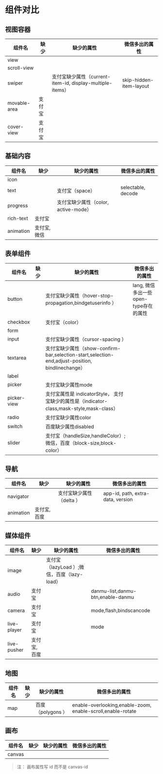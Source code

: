 
# 组件对比

## 视图容器


| 组件名     |    缺少                        |缺少的属性                        |微信多出的属性|
| -------- | ----------------------------------|-------------- |------|
| view  |                           |||
| scroll-view     |                          |||
| swiper | |支付宝缺少属性（current-item-id, display-multiple-items）| skip-hidden-item-layout	|
|movable-area|支付宝|||
|cover-view|支付宝||||


## 基础内容


| 组件名     |    缺少                        |缺少的属性                        |微信多出的属性|
| -------- | ----------------------------------|-------------- |------|
| icon  |                           |||
| text     |                           |支付宝（space）|selectable, decode|
| progress |  |支付宝缺少属性（color, active-mode）|	|
|rich-text|支付宝|||
|animation|支付宝, 微信||||

## 表单组件

| 组件名     |    缺少                        |缺少的属性                        |微信多出的属性|
| -------- | ----------------------------------|-------------- |------|
| button  |                           |支付宝缺少属性（hover-stop-propagation,bindgetuserinfo ）|lang,  微信多出一些open-type存在的属性|
| checkbox     |                           |支付宝（color）||
| form |  ||	|
|input||支付宝缺少属性（cursor-spacing ）||
|textarea||支付宝缺少属性（show-confirm-bar,selection-start,selection-end,adjust-position, bindlinechange）|||
|label|||||
|picker||支付宝缺少属性mode |||
|picker-view||支付宝属性是 indicatorStyle， 支付宝缺少的属性是（indicator-class,mask-style,mask-class） |||
|radio||支付宝缺少属性color |||
|switch||百度缺少属性disabled |||
|slider||支付宝（handleSize,handleColor）;微信，百度（block-size,block-color）|

## 导航

| 组件名     |    缺少                        |缺少的属性                        |微信多出的属性|
| -------- | ----------------------------------|-------------- |------|
| navigator  |                           |支付宝缺少属性（delta ）|app-id, path, extra-data, version|
|animation|支付宝, 百度||||

## 媒体组件

| 组件名     |    缺少                        |缺少的属性                        |微信多出的属性|
| -------- | ----------------------------------|-------------- |------|
| image  |                          |支付宝（lazyLoad ）;微信，百度（lazy-load） ||
|audio|支付宝||danmu-list,danmu-btn,enable-danmu|
|camera|支付宝||mode,flash,bindscancode|
|live-player|支付宝||mode|
|live-pusher|支付宝, 百度|||


## 地图

| 组件名     |    缺少                        |缺少的属性                        |微信多出的属性|
| -------- | ----------------------------------|-------------- |------|
| map  |                           |百度（polygons ） |enable-overlooking,enable-zoom, enable-scroll,enable-rotate|

## 画布

| 组件名     |    缺少                        |缺少的属性                        |微信多出的属性|
| -------- | ----------------------------------|-------------- |------|
| canvas  |                           ||


> 注： 画布属性写 id 而不是 canvas-id



